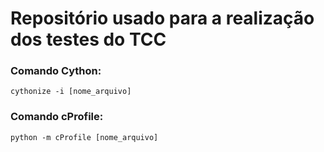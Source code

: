 # Repositório usado para a realização dos testes do TCC

### Comando Cython:

    cythonize -i [nome_arquivo]

### Comando cProfile:

    python -m cProfile [nome_arquivo]

